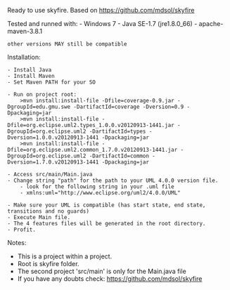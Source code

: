 Ready to use skyfire. Based on https://github.com/mdsol/skyfire

Tested and runned with:
	- Windows 7
	- Java SE-1.7 (jre1.8.0_66)
	- apache-maven-3.8.1

	other versions MAY still be compatible

 Installation:

  	- Install Java
	- Install Maven
	- Set Maven PATH for your SO

	- Run on project root:
		>mvn install:install-file -Dfile=coverage-0.9.jar -DgroupId=edu.gmu.swe -DartifactId=coverage -Dversion=0.9 -Dpackaging=jar
		>mvn install:install-file -Dfile=org.eclipse.uml2.types_1.0.0.v20120913-1441.jar -DgroupId=org.eclipse.uml2 -DartifactId=types -Dversion=1.0.0.v20120913-1441 -Dpackaging=jar
		>mvn install:install-file -Dfile=org.eclipse.uml2.common_1.7.0.v20120913-1441.jar -DgroupId=org.eclipse.uml2 -DartifactId=common -Dversion=1.7.0.v20120913-1441 -Dpackaging=jar

	- Access src/main/Main.java
	- Change string "path" for the path to your UML 4.0.0 version file.
		- look for the following string in your .uml file
		- xmlns:uml="http://www.eclipse.org/uml2/4.0.0/UML"

	- Make sure your UML is compatible (has start state, end state, transitions and no guards)
	- Execute Main file.
	- The 4 features files will be generated in the root directory.
	- Profit.


Notes:

 - This is a project within a project.
 - Root is skyfire folder.
 - The second project 'src/main' is only for the Main.java file
 - If you have any doubts check: https://github.com/mdsol/skyfire